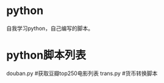 # python
自我学习python，自己编写的脚本。





# python脚本列表

douban.py      #获取豆瓣top250电影列表
trans.py       #货币转换脚本

